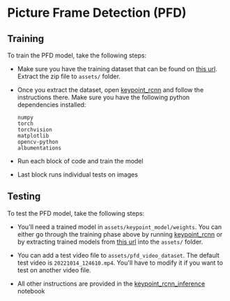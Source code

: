 # Picture Frame Detection (PFD)
## Training
To train the PFD model, take the following steps: 
* Make sure you have the training dataset that can be found on [this url](https://drive.google.com/file/d/1uO0sfcbUmUK9zsLteSXjgR2pomfNUGCo/view?usp=sharing). Extract the zip file to `assets/` folder. 

* Once you extract the dataset, open [keypoint_rcnn](./keypoint_rcnn.ipynb) and follow the instructions there. Make sure you have the following python dependencies installed:
    ```
    numpy
    torch
    torchvision
    matplotlib
    opencv-python
    albumentations
    ```

* Run each block of code and train the model
* Last block runs individual tests on images

## Testing
To test the PFD model, take the following steps:
* You'll need a trained model in `assets/keypoint_model/weights`. You can either go through the training phase above by running [keypoint_rcnn](./keypoint_rcnn.ipynb) or by extracting trained models from [this url](https://drive.google.com/file/d/1ylTbpvp5ASnDPY6MoQa6OlgKBzV8y-Uk/view?usp=sharing) into the `assets/` folder. 

* You can add a test video file to `assets/pfd_video_dataset`. The default test video is `20221014_124610.mp4`. You'll have to modify it if you want to test on another video file. 

* All other instructions are provided in the [keypoint_rcnn_inference](./keypoint_rcnn_inference.ipynb) notebook